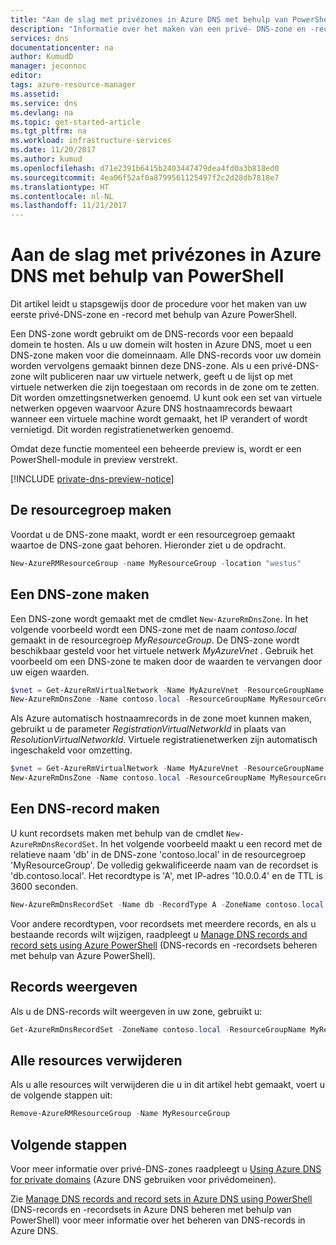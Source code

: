 ```yaml
---
title: "Aan de slag met privézones in Azure DNS met behulp van PowerShell | Microsoft Docs"
description: "Informatie over het maken van een privé- DNS-zone en -record in Azure DNS. Dit is een stapsgewijze handleiding voor het maken en beheren van uw eerste privé-DNS-zone en -record met behulp van PowerShell."
services: dns
documentationcenter: na
author: KumudD
manager: jeconnoc
editor: 
tags: azure-resource-manager
ms.assetid: 
ms.service: dns
ms.devlang: na
ms.topic: get-started-article
ms.tgt_pltfrm: na
ms.workload: infrastructure-services
ms.date: 11/20/2017
ms.author: kumud
ms.openlocfilehash: d71e2391b6415b2403447479dea4fd0a3b818ed0
ms.sourcegitcommit: 4ea06f52af0a8799561125497f2c2d28db7818e7
ms.translationtype: HT
ms.contentlocale: nl-NL
ms.lasthandoff: 11/21/2017
---
```

# <a name="get-started-with-azure-dns-private-zones-using-powershell"></a>Aan de slag met privézones in Azure DNS met behulp van PowerShell

Dit artikel leidt u stapsgewijs door de procedure voor het maken van uw eerste privé-DNS-zone en -record met behulp van Azure PowerShell.

Een DNS-zone wordt gebruikt om de DNS-records voor een bepaald domein te hosten. Als u uw domein wilt hosten in Azure DNS, moet u een DNS-zone maken voor die domeinnaam. Alle DNS-records voor uw domein worden vervolgens gemaakt binnen deze DNS-zone. Als u een privé-DNS-zone wilt publiceren naar uw virtuele netwerk, geeft u de lijst op met virtuele netwerken die zijn toegestaan om records in de zone om te zetten.  Dit worden omzettingsnetwerken genoemd.  U kunt ook een set van virtuele netwerken opgeven waarvoor Azure DNS hostnaamrecords bewaart wanneer een virtuele machine wordt gemaakt, het IP verandert of wordt vernietigd.  Dit worden registratienetwerken genoemd.

Omdat deze functie momenteel een beheerde preview is, wordt er een PowerShell-module in preview verstrekt.

[!INCLUDE [private-dns-preview-notice](../../includes/private-dns-preview-notice.md)]

## <a name="create-the-resource-group"></a>De resourcegroep maken

Voordat u de DNS-zone maakt, wordt er een resourcegroep gemaakt waartoe de DNS-zone gaat behoren. Hieronder ziet u de opdracht.

```powershell
New-AzureRMResourceGroup -name MyResourceGroup -location "westus"
```

## <a name="create-a-dns-zone"></a>Een DNS-zone maken

Een DNS-zone wordt gemaakt met de cmdlet `New-AzureRmDnsZone`. In het volgende voorbeeld wordt een DNS-zone met de naam *contoso.local* gemaakt in de resourcegroep *MyResourceGroup*. De DNS-zone wordt beschikbaar gesteld voor het virtuele netwerk *MyAzureVnet* . Gebruik het voorbeeld om een DNS-zone te maken door de waarden te vervangen door uw eigen waarden.

```powershell
$vnet = Get-AzureRmVirtualNetwork -Name MyAzureVnet -ResourceGroupName VnetResourceGroup
New-AzureRmDnsZone -Name contoso.local -ResourceGroupName MyResourceGroup -ZoneType Private -ResolutionVirtualNetworkId @($vnet.Id)
```

Als Azure automatisch hostnaamrecords in de zone moet kunnen maken, gebruikt u de parameter *RegistrationVirtualNetworkId* in plaats van *ResolutionVirtualNetworkId*.  Virtuele registratienetwerken zijn automatisch ingeschakeld voor omzetting.

```powershell
$vnet = Get-AzureRmVirtualNetwork -Name MyAzureVnet -ResourceGroupName VnetResourceGroup
New-AzureRmDnsZone -Name contoso.local -ResourceGroupName MyResourceGroup -ZoneType Private -RegistrationVirtualNetworkId @($vnet.Id)
```


## <a name="create-a-dns-record"></a>Een DNS-record maken

U kunt recordsets maken met behulp van de cmdlet `New-AzureRmDnsRecordSet`. In het volgende voorbeeld maakt u een record met de relatieve naam 'db' in de DNS-zone 'contoso.local' in de resourcegroep 'MyResourceGroup'. De volledig gekwalificeerde naam van de recordset is 'db.contoso.local'. Het recordtype is 'A', met IP-adres '10.0.0.4' en de TTL is 3600 seconden.

```powershell
New-AzureRmDnsRecordSet -Name db -RecordType A -ZoneName contoso.local -ResourceGroupName MyResourceGroup -Ttl 3600 -DnsRecords (New-AzureRmDnsRecordConfig -IPv4Address "10.0.0.4")
```

Voor andere recordtypen, voor recordsets met meerdere records, en als u bestaande records wilt wijzigen, raadpleegt u [Manage DNS records and record sets using Azure PowerShell](dns-operations-recordsets.md) (DNS-records en -recordsets beheren met behulp van Azure PowerShell). 


## <a name="view-records"></a>Records weergeven

Als u de DNS-records wilt weergeven in uw zone, gebruikt u:

```powershell
Get-AzureRmDnsRecordSet -ZoneName contoso.local -ResourceGroupName MyResourceGroup
```

## <a name="delete-all-resources"></a>Alle resources verwijderen

Als u alle resources wilt verwijderen die u in dit artikel hebt gemaakt, voert u de volgende stappen uit:

```powershell
Remove-AzureRMResourceGroup -Name MyResourceGroup
```

## <a name="next-steps"></a>Volgende stappen

Voor meer informatie over privé-DNS-zones raadpleegt u [Using Azure DNS for private domains](private-dns-overview.md) (Azure DNS gebruiken voor privédomeinen).

Zie [Manage DNS records and record sets in Azure DNS using PowerShell](dns-operations-recordsets.md) (DNS-records en -recordsets in Azure DNS beheren met behulp van PowerShell) voor meer informatie over het beheren van DNS-records in Azure DNS.

